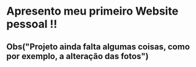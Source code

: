 <h1>Apresento meu primeiro Website pessoal !! </h1>
<h2>Obs("Projeto ainda falta algumas coisas, como por exemplo, a alteração das fotos")</h2>
